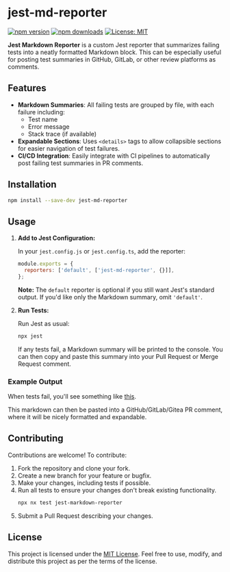 # jest-md-reporter

[![npm version](https://img.shields.io/npm/v/jest-md-reporter.svg)](https://www.npmjs.com/package/jest-md-reporter)
[![npm downloads](https://img.shields.io/npm/dm/jest-md-reporter.svg)](https://www.npmjs.com/package/jest-md-reporter)
[![License: MIT](https://img.shields.io/badge/License-MIT-yellow.svg)](./LICENSE.md)

**Jest Markdown Reporter** is a custom Jest reporter that summarizes failing tests into a neatly formatted Markdown block. This can be especially useful for posting test summaries in GitHub, GitLab, or other review platforms as comments.

## Features

- **Markdown Summaries**: All failing tests are grouped by file, with each failure including:
  - Test name
  - Error message
  - Stack trace (if available)
- **Expandable Sections**: Uses `<details>` tags to allow collapsible sections for easier navigation of test failures.
- **CI/CD Integration**: Easily integrate with CI pipelines to automatically post failing test summaries in PR comments.

## Installation

```bash
npm install --save-dev jest-md-reporter
```

## Usage

1. **Add to Jest Configuration:**

   In your `jest.config.js` or `jest.config.ts`, add the reporter:

   ```javascript
   module.exports = {
     reporters: ['default', ['jest-md-reporter', {}]],
   };
   ```

   **Note:** The `default` reporter is optional if you still want Jest's standard output. If you'd like only the Markdown summary, omit `'default'`.

2. **Run Tests:**

   Run Jest as usual:

   ```bash
   npx jest
   ```

   If any tests fail, a Markdown summary will be printed to the console. You can then copy and paste this summary into your Pull Request or Merge Request comment.

### Example Output

When tests fail, you'll see something like [this](./example-output.md).

This markdown can then be pasted into a GitHub/GitLab/Gitea PR comment, where it will be nicely formatted and expandable.

## Contributing

Contributions are welcome! To contribute:

1. Fork the repository and clone your fork.
2. Create a new branch for your feature or bugfix.
3. Make your changes, including tests if possible.
4. Run all tests to ensure your changes don't break existing functionality.
   ```bash
   npx nx test jest-markdown-reporter
   ```
5. Submit a Pull Request describing your changes.

## License

This project is licensed under the [MIT License](./LICENSE). Feel free to use, modify, and distribute this project as per the terms of the license.
